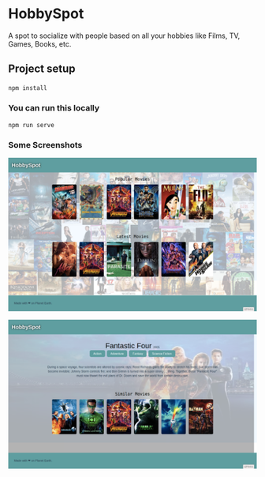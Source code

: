 # HobbySpot

A spot to socialize with people based on all your hobbies like Films, TV, Games, Books, etc.

## Project setup
```
npm install
```

### You can run this locally
```
npm run serve
```

### Some Screenshots

![alt Home Page](https://raw.githubusercontent.com/PathakPratik/HobbySpot/master/assets/screencapture-localhost-8083-2020-09-09-23_40_53.png)

![alt Home Page](https://raw.githubusercontent.com/PathakPratik/HobbySpot/master/assets/screencapture-localhost-8083-movies-9738-2020-09-09-23_50_13.png)
